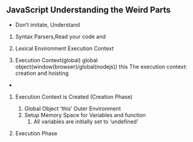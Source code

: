 ## JavaScript Understanding the Weird Parts

- Don’t imitate, Understand

1. Syntax Parsers,Read your code and

2. Lexical Environment Execution Context

3. Execution Context(global)
   global object(window(browser)/global(nodejs)) this
   The execution context: creation and hoisting

-

1. Execution Context is Created (Creation Phase)

   1. Global Object ‘this’ Outer Environment
   2. Setup Memory Space for Variables and function
      1. All variables are initially set to ‘undefined’

2. Execution Phase
